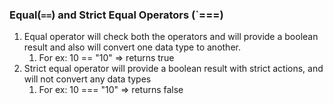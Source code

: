 ### Equal(`==`) and Strict Equal Operators (\`===)

1. Equal operator will check both the operators and will provide a boolean result and also will convert one data type to another.
   1. For ex: 10 == "10" => returns true
2. Strict equal operator will provide a boolean result with strict actions, and will not convert any data types
   1. For ex: 10 === "10" => returns false